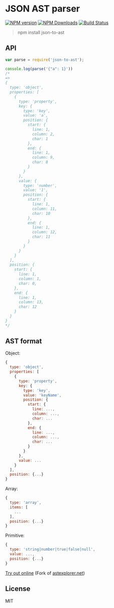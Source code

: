# JSON AST parser

[![NPM version](https://img.shields.io/npm/v/json-to-ast.svg)](https://www.npmjs.com/package/json-to-ast)
[![NPM Downloads](https://img.shields.io/npm/dm/json-to-ast.svg)](https://www.npmjs.com/package/json-to-ast)
[![Build Status](https://travis-ci.org/vtrushin/json-to-ast.svg?branch=master)](https://travis-ci.org/vtrushin/json-to-ast)
<!-- [![Coverage Status](https://coveralls.io/repos/github/vtrushin/json-to-ast/badge.svg?branch=master)](https://coveralls.io/github/vtrushin/json-to-ast?branch=master) -->

> npm install json-to-ast

## API

```js
var parse = require('json-to-ast');

console.log(parse('{"a": 1}'))
/*
=>
{
  type: 'object',
  properties: [
    {
      type: 'property',
      key: {
        type: 'key',
        value: 'a',
        position: {
          start: {
            line: 1,
            column: 2,
            char: 1
          },
          end: {
            line: 1,
            column: 9,
            char: 8
          }
        }
      },
      value: {
        type: 'number',
        value: '1',
        position: {
          start: {
            line: 1,
            column: 11,
            char: 10
          },
          end: {
            line: 1,
            column: 12,
            char: 11
          }
        }
      }
    }
  ],
  position: {
    start: {
      line: 1,
      column: 1,
      char: 0,
    },
    end: {
      line: 1,
      column: 13,
      char: 12
    }
  }
}
*/
```

## AST format

Object:

```js
{
  type: 'object',
  properties: [
    {
      type: 'property',
      key: {
        type: 'key',
        value: 'keyName',
        position: {
          start: {
            line: ...,
            column: ...,
            char: ...
          },
          end: {
            line: ...,
            column: ...,
            char: ...
          }
        }
      },
      value: ...
    }
  ],
  position: {...}
}
```

Array:

```js
{
  type: 'array',
  items: [
    ...
  ],
  position: {...}
}
```

Primitive:

```js
{
  type: 'string|number|true|false|null',
  value: ...,
  position: {...}
}
```

[Try out online](https://rawgit.com/vtrushin/json-to-ast/master/demo/astexplorer/index.html) (Fork of [astexplorer.net](https://astexplorer.net/))

## License
MIT
